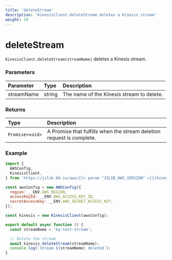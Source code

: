```yaml
---
title: 'deleteStream'
description: 'KinesisClient.deleteStream deletes a Kinesis stream'
weight: 10
---
```


# deleteStream

`KinesisClient.deleteStream(streamName)` deletes a Kinesis stream.

### Parameters

| Parameter  | Type   | Description                               |
| :--------- | :----- | :---------------------------------------- |
| streamName | string | The name of the Kinesis stream to delete. |

### Returns

| Type            | Description                                                           |
| :-------------- | :-------------------------------------------------------------------- |
| `Promise<void>` | A Promise that fulfills when the stream deletion request is complete. |

### Example


<!-- md-k6:skip -->

```javascript
import {
  AWSConfig,
  KinesisClient,
} from 'https://jslib.k6.io/aws/{{< param "JSLIB_AWS_VERSION" >}}/kinesis.js';

const awsConfig = new AWSConfig({
  region: __ENV.AWS_REGION,
  accessKeyId: __ENV.AWS_ACCESS_KEY_ID,
  secretAccessKey: __ENV.AWS_SECRET_ACCESS_KEY,
});

const kinesis = new KinesisClient(awsConfig);

export default async function () {
  const streamName = 'my-test-stream';

  // Delete the stream
  await kinesis.deleteStream(streamName);
  console.log(`Stream ${streamName} deleted`);
}
```

